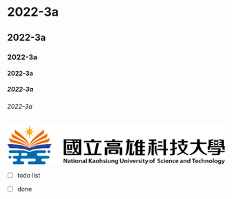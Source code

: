 # 2022-3a
## 2022-3a
### 2022-3a
#### 2022-3a
##### 2022-3a
###### 2022-3a

![nkust.png](nkust.png "nkust")
- [ ] todo list
- [ ] done


